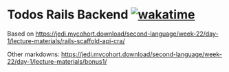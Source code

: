 # Todos Rails Backend [![wakatime](https://wakatime.com/badge/github/irackson/todos-rails-backend.svg)](https://wakatime.com/badge/github/irackson/todos-rails-backend)

Based on <https://jedi.mycohort.download/second-language/week-22/day-1/lecture-materials/rails-scaffold-api-cra/>

Other markdowns: <https://jedi.mycohort.download/second-language/week-22/day-1/lecture-materials/bonus1/>
